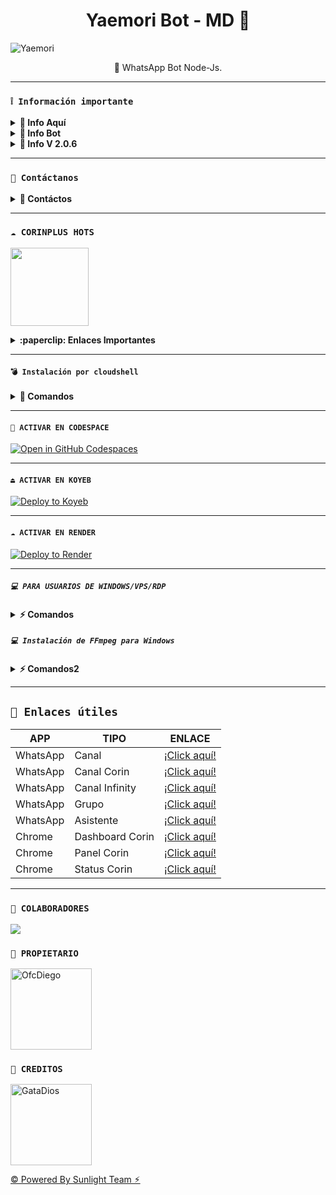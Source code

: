 <h1 align="center">Yaemori Bot - MD 🌱</h1>

![Yaemori](https://telegra.ph/file/d29e7f61a1dc85564ea5c.jpg)

 <p align="center">🚩 WhatsApp Bot Node-Js.</p>
</p>

---

### **`❕️ Información importante`**

<details>
 <summary><b> 🌴 Info Aquí</b></summary>

* **Este proyecto no ofrece soporte oficial para su uso en Termux.** Termux es una aplicación de terminal para Android y, aunque puede ser utilizada para ejecutar diversos programas, **este proyecto no está diseñado ni probado específicamente para funcionar en Termux**. Por lo tanto, **no garantizamos compatibilidad ni soporte técnico en este entorno**.

</details>

<details>
 <summary><b> 🌴 Info Bot</b></summary>

* Este proyecto **no está afiliado de ninguna manera** con `WhatsApp`, `Inc. WhatsApp` es una marca registrada de `WhatsApp LLC`, y este bot es un **desarrollo independiente** que **no tiene ninguna relación oficial con la compañía**.

</details>

<details>
 <summary><b> 🌴 Info V 2.0.6</b></summary>

* 📢 USER DE TERMUX
🌱 Para los usuarios que intentan instalar el bot vía la aplicación **`termux`**, tenemos esta noticia.

* 🌹 El staff de **`YaemoriBot`** da aviso a los usuarios de **`Termux`** que ya no es posible instalar el Bot debido a las actualizaciones y los últimos commits realizados por el equipo del bot

* 🌴 como tal más, esto se ah removido del repositorio oficial como tal, aquel usuario que intente instalar, deberá tener en cuenta que ya no se brindará soporte ni ya es instalable.

> 🌱 **`Gracias por visitar el repositorio YaemoriBot`**

</details>

---

### **`💭 Contáctanos`**

<details>
<summary><b> 🌹 Contáctos</b></summary>

* theyaemoribot@gmail.com
* https://wa.me/573218138672
* https://wa.me/5351524614
* https://wa.me/573205853665
* https://wa.me/573106909511

</details>

---

### **`☁️ CORINPLUS HOTS`**
<a href="https://dash.corinplus.com"><img src="https://qu.ax/ZycD.png" height="125px"></a>

<details>
 <summary><b>:paperclip: Enlaces Importantes</b></summary>

- **Dashboard:** [`Aquí`](https://dash.corinplus.com)
- **Panel:** [`Aquí`](https://ctrl.corinplus.com)
- **Estado de servicios:** [`Aquí`](https://status.corinplus.com)
- **Canal de WhatsApp:** [`Aquí`](https://whatsapp.com/channel/0029VakUvreFHWpyWUr4Jr0g)
- **Grupo - Soporte:** [`Aquí`](https://chat.whatsapp.com/K235lkvaGvlGRQKYm26xZP)
- **Contacto:** [`Gata Dios`](https://wa.me/message/B3KTM5XN2JMRD1)
- **Contacto:** [`elrebelde21`](https://facebook.com/elrebelde21)

<details>
<summary>☁️ Ajustes del Servidor - YaemoriBot</summary><img src="https://qu.ax/jFXV.jpg">

</details>

</details>

---

#### **`💣 Instalación por cloudshell`**

<details>
 <summary><b> 🦎 Comandos</b></summary>

[![blog](https://img.shields.io/badge/Video-Tutorial-FF0000?style=for-the-badge&logo=youtube&logoColor=white)
](https://youtu.be/0JtOm_ie4CQ?si=kbL823AQmUhC3PmC)

[`🚩 Instalar Cloud Shell Clic Aqui`](https://www.mediafire.com/file/bp2l6cci2p30hjv/Cloud+Shell_1.apk/file)

```bash
> git clone https://github.com/Dev-Diego/YaemoriBot-MD
```

```bash
> cd YaemoriBot-MD && yarn install
```

```bash
> npm install
```

```bash
> npm start
```

</details>

---

#### **`🌌 ACTIVAR EN CODESPACE`**

[![Open in GitHub Codespaces](https://github.com/codespaces/badge.svg)](https://github.com/codespaces/new?skip_quickstart=true&machine=basicLinux32gb&repo=Dev-Diego/YaemoriBot-MD&ref=main&geo=UsEast)

----- 
#### **`⏏️ ACTIVAR EN KOYEB`**
[![Deploy to Koyeb](https://binbashbanana.github.io/deploy-buttons/buttons/remade/koyeb.svg)](https://app.koyeb.com/deploy?type=git&repository=github.com/Dev-Diego/YaemoriBot-MD&branch=master&name=yaemoribot-md)

------------------
#### **`☁️ ACTIVAR EN RENDER`**
[![Deploy to Render](https://binbashbanana.github.io/deploy-buttons/buttons/remade/render.svg)](https://dashboard.render.com/blueprint/new?repo=https%3A%2F%2Fgithub.com%2FDev-Diego%2FYaemoriBot-MD)

------------------
##### **`💻 PARA USUARIOS DE WINDOWS/VPS/RDP`**

<details>
 <summary><b> ⚡️ Comandos</b></summary>

* Descargar e instala Git [`Aquí`](https://git-scm.com/downloads)
* Descargar e instala NodeJS [`Aquí`](https://nodejs.org/en/download)
* Descargar e instala FFmpeg [`Aquí`](https://ffmpeg.org/download.html) (**No olvide agregar FFmpeg a la variable de entorno PATH**)
* Descargar e instala ImageMagick [`Aquí`](https://imagemagick.org/script/download.php)
* Descargar e instala Yarn [`Aquí`](https://classic.yarnpkg.com/en/docs/install#windows-stable)
```bash
> git clone https://github.com/Dev-Diego/YaemoriBot-MD
```

```bash
> cd YaemoriBot-MD && npm install 
```

```bash
> npm update && node .
```

</details>

##### **`💻 Instalación de FFmpeg para Windows`**

<details>
 <summary><b> ⚡️ Comandos2</b></summary>

* Descarga cualquiera de las versiones de FFmpeg disponibles haciendo clic en [FFmpeg](https://www.gyan.dev/ffmpeg/builds/).
* Extraer archivos a `C:\` path.
* Cambie el nombre de la carpeta extraída a `ffmpeg`.
* Ejecute el símbolo del sistema como administrador.
* Ejecute el siguiente comando:
```cmd
> setx /m PATH "C:\ffmpeg\bin;%PATH%"
```
Si tiene éxito, le dará un mensaje como: `SUCCESS: specified value was saved`.
* Ahora que tiene FFmpeg instalado, verifique que funcionó ejecutando este comando para ver la versión:
```cmd
> ffmpeg -version
```

</details>

---

## **`🔗 Enlaces útiles`**

| APP | TIPO | ENLACE |
|------|-------------|-------|
| WhatsApp | Canal | [¡Click aquí!](https://whatsapp.com/channel/0029VaQD7LAJP216tu9liI2A) |
| WhatsApp | Canal Corin | [¡Click aquí!](https://whatsapp.com/channel/0029VakUvreFHWpyWUr4Jr0g) |
| WhatsApp | Canal Infinity | [¡Click aquí!](https://whatsapp.com/channel/0029Va4QjH7DeON0ePwzjS1A) |
| WhatsApp | Grupo | [¡Click aquí!](https://chat.whatsapp.com/KRbCRM6Gg65DccduR6QJLp) |
| WhatsApp | Asistente | [¡Click aquí!](wa.me/573218138672) |
| Chrome | Dashboard Corin | [¡Click aquí!](https://dash.corinplus.com) |
| Chrome | Panel Corin | [¡Click aquí!](https://ctrl.corinplus.com) |
| Chrome | Status Corin | [¡Click aquí!](https://status.corinplus.com/) |

---

### **`🌴 COLABORADORES`**
<a href="https://github.com/Dev-Diego/YaemoriBot-MD/graphs/contributors">
<img src="https://contrib.rocks/image?repo=Dev-Diego/YaemoriBot-MD" /> 
</a>

### **`👑 PROPIETARIO`**
<a
href="https://github.com/Dev-Diego"><img src="https://github.com/Dev-Diego.png" width="130" height="130" alt="OfcDiego"/></a>

### **`🌹 CREDITOS`**
<a
href="https://github.com/GataNina-Li"><img src="https://github.com/GataNina-Li.png" width="130" height="130" alt="GataDios"/></a>

[© Powered By Sunlight Team ⚡︎](https://whatsapp.com/channel/0029Vam7yUg77qVaz3sIAp0z)